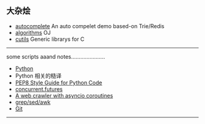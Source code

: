## 大杂烩

- [autocomplete](https://github.com/Damnever/Note/blob/master/autocomplete/) An auto compelet demo based-on Trie/Redis
- [algorithms](https://github.com/Damnever/Note/blob/master/algorithms/) OJ
- [cutils](https://github.com/Damnever/Note/blob/master/cutils/) Generic librarys for C

---

some scripts aaand notes......................

- [Python](https://github.com/Damnever/Note/blob/master/note/Python.md)
- Python 相关的糙译
 - [PEP8 Style Guide for Python Code](https://github.com/Damnever/Note/blob/master/note/PEP8-Style-Guide-for-Python-Code.md)
 - [concurrent.futures](https://github.com/Damnever/Note/blob/master/note/concurrent.futures.md)
 - [A web crawler with asyncio coroutines](https://github.com/Damnever/Note/blob/master/note/A-web-crawler-with-asyncio-coroutines.md)
- [grep/sed/awk](https://github.com/Damnever/Note/blob/master/note/grep-sed-awk.md)
- [Git](https://github.com/Damnever/Note/blob/master/note/Git.md)

---
